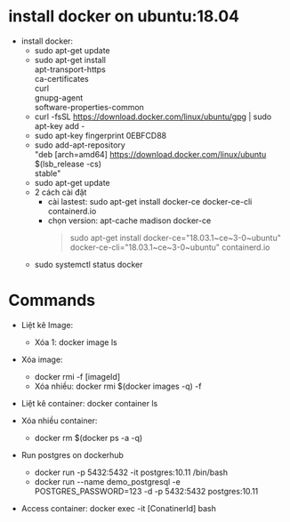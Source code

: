 # install docker on ubuntu:18.04
- install docker: 
    + sudo apt-get update
    + sudo apt-get install \
            apt-transport-https \
            ca-certificates \
            curl \
            gnupg-agent \
            software-properties-common
    + curl -fsSL https://download.docker.com/linux/ubuntu/gpg | sudo apt-key add -
    + sudo apt-key fingerprint 0EBFCD88
    + sudo add-apt-repository \
            "deb [arch=amd64] https://download.docker.com/linux/ubuntu \
            $(lsb_release -cs) \
            stable"
    + sudo apt-get update
    + 2 cách cài đặt
        * cài lastest: sudo apt-get install docker-ce docker-ce-cli containerd.io
        * chọn version: apt-cache madison docker-ce
            > sudo apt-get install docker-ce="18.03.1~ce~3-0~ubuntu" docker-ce-cli="18.03.1~ce~3-0~ubuntu" containerd.io
    + sudo systemctl status docker
# Commands

- Liệt kê Image: 
    + Xóa 1: docker image ls
- Xóa image: 
    + docker rmi -f [imageId]
    + Xóa nhiều: docker rmi $(docker images -q) -f
- Liệt kê container: docker container ls
- Xóa nhiều container:
    + docker rm $(docker ps -a -q)

- Run postgres on dockerhub
    + docker run -p 5432:5432 -it postgres:10.11 /bin/bash
    + docker run --name demo_postgresql -e POSTGRES_PASSWORD=123 -d -p 5432:5432 postgres:10.11
- Access container: docker exec -it [ConatinerId] bash